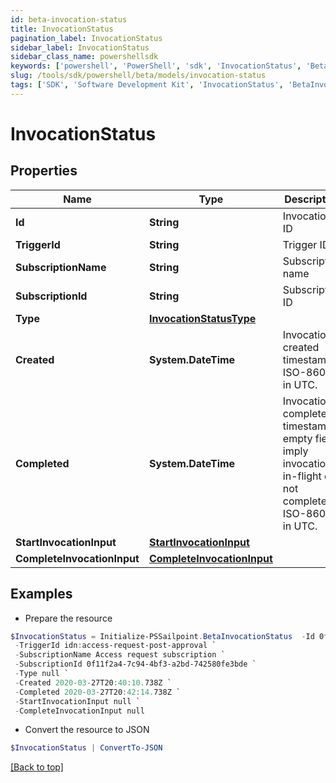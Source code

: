 ```yaml
---
id: beta-invocation-status
title: InvocationStatus
pagination_label: InvocationStatus
sidebar_label: InvocationStatus
sidebar_class_name: powershellsdk
keywords: ['powershell', 'PowerShell', 'sdk', 'InvocationStatus', 'BetaInvocationStatus'] 
slug: /tools/sdk/powershell/beta/models/invocation-status
tags: ['SDK', 'Software Development Kit', 'InvocationStatus', 'BetaInvocationStatus']
---
```



# InvocationStatus

## Properties

Name | Type | Description | Notes
------------ | ------------- | ------------- | -------------
**Id** | **String** | Invocation ID | [required]
**TriggerId** | **String** | Trigger ID | [required]
**SubscriptionName** | **String** | Subscription name | [required]
**SubscriptionId** | **String** | Subscription ID | [required]
**Type** | [**InvocationStatusType**](invocation-status-type) |  | [required]
**Created** | **System.DateTime** | Invocation created timestamp. ISO-8601 in UTC. | [required]
**Completed** | **System.DateTime** | Invocation completed timestamp; empty fields imply invocation is in-flight or not completed. ISO-8601 in UTC. | [optional] 
**StartInvocationInput** | [**StartInvocationInput**](start-invocation-input) |  | [required]
**CompleteInvocationInput** | [**CompleteInvocationInput**](complete-invocation-input) |  | [optional] 

## Examples

- Prepare the resource
```powershell
$InvocationStatus = Initialize-PSSailpoint.BetaInvocationStatus  -Id 0f11f2a4-7c94-4bf3-a2bd-742580fe3bde `
 -TriggerId idn:access-request-post-approval `
 -SubscriptionName Access request subscription `
 -SubscriptionId 0f11f2a4-7c94-4bf3-a2bd-742580fe3bde `
 -Type null `
 -Created 2020-03-27T20:40:10.738Z `
 -Completed 2020-03-27T20:42:14.738Z `
 -StartInvocationInput null `
 -CompleteInvocationInput null
```

- Convert the resource to JSON
```powershell
$InvocationStatus | ConvertTo-JSON
```


[[Back to top]](#) 

